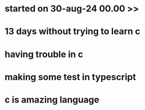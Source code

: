 # started on 30-aug-24 00.00 >>
# 13 days without trying to learn c
# having trouble in c
# making some test in typescript
# c is amazing language
